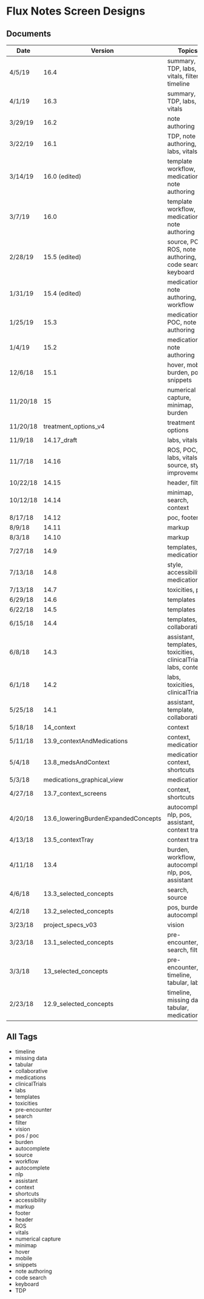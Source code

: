 # Flux Notes Screen Designs #



## Documents ##
| Date | Version | Topics |
| --- | --- | --- |
| 4/5/19 | 16.4 | summary, TDP, labs, vitals, filter, timeline
| 4/1/19 | 16.3 | summary, TDP, labs, vitals
| 3/29/19 | 16.2 | note authoring
| 3/22/19 | 16.1 | TDP, note authoring, labs, vitals
| 3/14/19 | 16.0 (edited) | template workflow, medications, note authoring
| 3/7/19 | 16.0 | template workflow, medications, note authoring
| 2/28/19 | 15.5 (edited) | source, POC, ROS, note authoring, code search, keyboard
| 1/31/19 | 15.4 (edited) | medications, note authoring, workflow
| 1/25/19 | 15.3 | medications, POC, note authoring
| 1/4/19 | 15.2 | medications, note authoring
| 12/6/18 | 15.1 | hover, mobile, burden, poc, snippets
| 11/20/18 | 15 | numerical capture, minimap, burden
| 11/20/18 | treatment_options_v4 | treatment options
| 11/9/18 | 14.17_draft | labs, vitals
| 11/7/18 | 14.16 | ROS, POC, labs, vitals, source, style improvements
| 10/22/18 | 14.15 | header, filter
| 10/12/18 | 14.14 | minimap, search, context
| 8/17/18 | 14.12 | poc, footer
| 8/9/18 | 14.11 | markup
| 8/3/18 | 14.10 | markup
| 7/27/18 | 14.9 | templates, medications
| 7/13/18 | 14.8 | style, accessibility, medications
| 7/13/18 | 14.7 | toxicities, pos
| 6/29/18 | 14.6 | templates
| 6/22/18 | 14.5 | templates
| 6/15/18 | 14.4 | templates, collaborative
| 6/8/18 | 14.3 | assistant, templates, toxicities, clinicalTrials, labs, context
| 6/1/18 | 14.2 | labs, toxicities, clinicalTrials
| 5/25/18 | 14.1 | assistant, template, collaborative
| 5/18/18 | 14_context | context
| 5/11/18 | 13.9_contextAndMedications | context, medications
| 5/4/18 | 13.8_medsAndContext | medications, context, shortcuts
| 5/3/18 | medications_graphical_view | medications
| 4/27/18 | 13.7_context_screens | context, shortcuts
| 4/20/18 | 13.6_loweringBurdenExpandedConcepts | autocomplete, nlp, pos, assistant, context tray
| 4/13/18 | 13.5_contextTray | context tray
| 4/11/18 | 13.4 | burden, workflow, autocomplete, nlp, pos, assistant
| 4/6/18 | 13.3_selected_concepts | search, source
| 4/2/18 | 13.2_selected_concepts | pos, burden, autocomplete
| 3/23/18 | project_specs_v03 | vision
| 3/23/18 | 13.1_selected_concepts | pre-encounter, search, filter
| 3/3/18 | 13_selected_concepts | pre-encounter, timeline, tabular, labs
| 2/23/18 | 12.9_selected_concepts | timeline, missing data, tabular, medications

## All Tags ##
- timeline
- missing data
- tabular
- collaborative
- medications
- clinicalTrials
- labs
- templates
- toxicities
- pre-encounter
- search
- filter
- vision
- pos / poc
- burden
- autocomplete
- source
- workflow
- autocomplete
- nlp
- assistant
- context
- shortcuts
- accessibility
- markup
- footer
- header
- ROS
- vitals
- numerical capture
- minimap
- hover
- mobile
- snippets
- note authoring
- code search
- keyboard
- TDP
